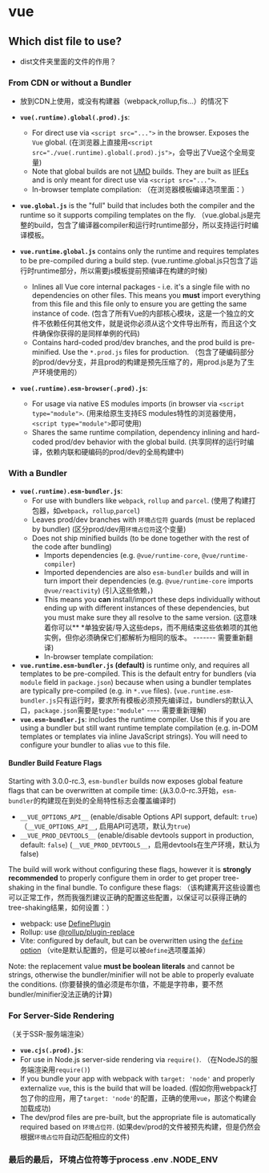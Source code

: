 # vue

## Which dist file to use?
- dist文件夹里面的文件的作用？

### From CDN or without a Bundler
- 放到CDN上使用，或没有构建器（webpack,rollup,fis...）的情况下

- **`vue(.runtime).global(.prod).js`**:
  - For direct use via `<script src="...">` in the browser. Exposes the `Vue` global.
    (在浏览器上直接用`<script src="./vue(.runtime).global(.prod).js">`，会导出了Vue这个全局变量)
  - Note that global builds are not [UMD](https://github.com/umdjs/umd) builds.  They are built as [IIFEs](https://developer.mozilla.org/en-US/docs/Glossary/IIFE) and is only meant for direct use via `<script src="...">`.
  - In-browser template compilation:
	（在浏览器模板编译选项里面：）
- **`vue.global.js`** is the "full" build that includes both the compiler and the runtime so it supports compiling templates on the fly.
		（vue.global.js是完整的build，包含了编译器compiler和运行时runtime部分，所以支持运行时编译模板。
- **`vue.runtime.global.js`** contains only the runtime and requires templates to be pre-compiled during a build step.
	     (vue.runtime.global.js只包含了运行时runtime部分，所以需要js模板提前预编译在构建的时候)
  - Inlines all Vue core internal packages - i.e. it's a single file with no dependencies on other files. This means you **must** import everything from this file and this file only to ensure you are getting the same instance of code.
	(包含了所有Vue的内部核心模块，这是一个独立的文件不依赖任何其他文件，就是说你必须从这个文件导出所有，而且这个文件确保你获得的是同样单例的代码)
  - Contains hard-coded prod/dev branches, and the prod build is pre-minified. Use the `*.prod.js` files for production.
	（包含了硬编码部分的prod/dev分支，并且prod的构建是预先压缩了的，用prod.js是为了生产环境使用的）
- **`vue(.runtime).esm-browser(.prod).js`**:
  - For usage via native ES modules imports (in browser via `<script type="module">`.
	(用来给原生支持ES modules特性的浏览器使用，`<script type="module">`即可使用)
  - Shares the same runtime compilation, dependency inlining and hard-coded prod/dev behavior with the global build.
	(共享同样的运行时编译，依赖内联和硬编码的prod/dev的全局构建中)


### With a Bundler
- **`vue(.runtime).esm-bundler.js`**:
  - For use with bundlers like `webpack`, `rollup` and `parcel`.
	(使用了构建打包器，如`webpack`，`rollup`,`parcel`)
  - Leaves prod/dev branches with `环境占位符` guards (must be replaced by bundler)
	(区分prod/dev用`环境占位符`这个变量)
  - Does not ship minified builds (to be done together with the rest of the code after bundling)
	- Imports dependencies (e.g. `@vue/runtime-core`, `@vue/runtime-compiler`)
	- Imported dependencies are also `esm-bundler` builds and will in turn import their dependencies (e.g. `@vue/runtime-core` imports `@vue/reactivity`)
		(引入这些依赖，)
	- This means you **can** install/import these deps individually without ending up with different instances of these dependencies, but you must make sure they all resolve to the same version.
		(这意味着你可以** *单独安装/导入这些deps，而不用结束这些依赖项的其他实例，但你必须确保它们都解析为相同的版本。  ------- 需要重新翻译)
	- In-browser template compilation:
- **`vue.runtime.esm-bundler.js` (default)** is runtime only, and requires all templates to be pre-compiled. This is the default entry for bundlers (via `module` field in `package.json`) because when using a bundler templates are typically pre-compiled (e.g. in `*.vue` files).
	(`vue.runtime.esm-bundler.js`只有运行时，要求所有模板必须预先编译过，bundlers的默认入口，`package.json`需要是`type:"module"`  ---- 需要重新理解)
- **`vue.esm-bundler.js`**: includes the runtime compiler. Use this if you are using a bundler but still want runtime template compilation (e.g. in-DOM templates or templates via inline JavaScript strings). You will need to configure your bundler to alias `vue` to this file.

#### Bundler Build Feature Flags

Starting with 3.0.0-rc.3, `esm-bundler` builds now exposes global feature flags that can be overwritten at compile time:
(从3.0.0-rc.3开始，`esm-bundler`的构建现在到处的全局特性标志会覆盖编译时)
- `__VUE_OPTIONS_API__` (enable/disable Options API support, default: `true`)
（`__VUE_OPTIONS_API__`, 启用API可选项，默认为`true`)
- `__VUE_PROD_DEVTOOLS__` (enable/disable devtools support in production, default: `false`)
(`__VUE_PROD_DEVTOOLS__`，启用devtools在生产环境，默认为false)

The build will work without configuring these flags, however it is **strongly recommended** to properly configure them in order to get proper tree-shaking in the final bundle. To configure these flags:
	（该构建离开这些设置也可以正常工作，然而我强烈建议正确的配置这些配置，以保证可以获得正确的tree-shaking结果，如何设置：）
- webpack: use [DefinePlugin](https://webpack.js.org/plugins/define-plugin/)
- Rollup: use [@rollup/plugin-replace](https://github.com/rollup/plugins/tree/master/packages/replace)
- Vite: configured by default, but can be overwritten using the [`define` option](https://github.com/vitejs/vite/blob/a4133c073e640b17276b2de6e91a6857bdf382e1/src/node/config.ts#L72-L76)
（vite是默认配置的，但是可以被`define`选项覆盖掉）

Note: the replacement value **must be boolean literals** and cannot be strings, otherwise the bundler/minifier will not be able to properly evaluate the conditions.
(你要替换的值必须是布尔值，不能是字符串，要不然bundler/minifier没法正确的计算)
### For Server-Side Rendering
（关于SSR-服务端渲染）
- **`vue.cjs(.prod).js`**:
- For use in Node.js server-side rendering via `require()`.
（在NodeJS的服务端渲染用`require()`)
- If you bundle your app with webpack with `target: 'node'` and properly externalize `vue`, this is the build that will be loaded.
(假如你用webpack打包了你的应用，用了`target: 'node'`的配置，正确的使用`vue`，那这个构建会加载成功)
- The dev/prod files are pre-built, but the appropriate file is automatically required based on `环境占位符`.
(如果dev/prod的文件被预先构建，但是仍然会根据`环境占位符`自动匹配相应的文件)


### 最后的最后， 环境占位符等于process .env .NODE_ENV